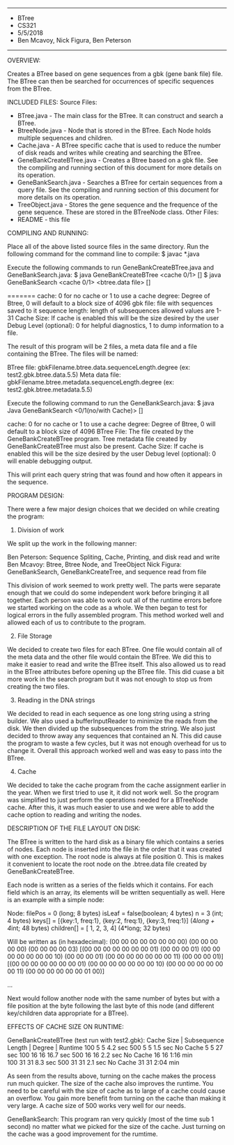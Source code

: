 ****************
* BTree
* CS321
* 5/5/2018
* Ben Mcavoy, Nick Figura, Ben Peterson 
**************** 

OVERVIEW:

Creates a BTree based on gene sequences from a gbk (gene bank file) file. The BTree can then be searched for occurrences of 
specific sequences from the BTree. 
 
INCLUDED FILES:
Source Files:
* BTree.java - The main class for the BTree. It can construct and search a BTree.
* BtreeNode.java - Node that is stored in the BTree. Each Node holds multiple sequences and children.
* Cache.java - A BTree specific cache that is used to reduce the number of disk reads and writes while
creating and searching the BTree.
* GeneBankCreateBTree.java - Creates a Btree based on a gbk file. See the compiling and running section of this document 
for more details on its operation.
* GeneBankSearch.java - Searches a BTree for certain sequences from a query file. See the compiling and running section 
of this document for more details on its operation.
* TreeObject.java - Stores the gene sequence and the frequence of the gene sequence. These are stored in the BTreeNode 
class. 
 Other Files:
 * README - this file


COMPILING AND RUNNING:

Place all of the above listed source files in the same directory. Run the following
command for the command line to compile:
 $ javac *.java

Execute the following commands to run GeneBankCreateBTree.java and GeneBankSearch.java:
 $ java  GeneBankCreateBTree <cache 0/1> <degree> <gbk file> <sequence length> <cache size> [<debug level>]
 $ java  GeneBankSearch <cache 0/1> <btree.data file> <query file> <cache size> [<debug level>]

=======
cache: 0 for no cache or 1 to use a cache
degree: Degree of Btree, 0 will default to a block size of 4096
gbk file: file with sequences saved to it
sequence length: length of subsequences allowed values are 1-31
Cache Size: If cache is enabled this will be the size desired by the user
Debug Level (optional): 0 for helpful diagnostics, 1 to dump information to a file.
 
The result of this program will be 2 files, a meta data file and a file containing the BTree. The files will be named:

BTree file: gbkFilename.btree.data.sequenceLength.degree (ex: test2.gbk.btree.data.5.5)
Meta data file:  gbkFilename.btree.metadata.sequenceLength.degree (ex: test2.gbk.btree.metadata.5.5)

 
Execute the following command to run the GeneBankSearch.java: 
$ java Java GeneBankSearch <0/1(no/with Cache)> <Btree File> <Query File> <Cache Size> [<Debug level>]
 
cache: 0 for no cache or 1 to use a cache
degree: Degree of Btree, 0 will default to a block size of 4096
BTree File: The file created by the GeneBankCreateBTree program. Tree metadata file created by GeneBankCreateBTree
must also be present.
Cache Size: If cache is enabled this will be the size desired by the user
Debug level (optional): 0 will enable debugging output.

This will print each query string that was found and how often it appears in the sequence.

 
PROGRAM DESIGN:

There were a few major design choices that we decided on while creating the program:

1. Division of work

We split up the work in the following manner: 

Ben Peterson: Sequence Spliting, Cache, Printing, and disk read and write
Ben Mcavoy: Btree, Btree Node, and TreeObject
Nick Figura: GeneBankSearch, GeneBankCreateTree, and sequence read from file

This division of work seemed to work pretty well. The parts were separate enough that we could do some 
independent work before bringing it all together. Each person was able to work out all of the runtime 
errors before we started working on the code as a whole. We then began to test for logical errors in 
the fully assembled program. This method worked well and allowed each of us to contribute to the program.

2. File Storage

We decided to create two files for each BTree. One file would contain all of the meta data and the other file
would contain the BTree. We did this to make it easier to read and write the BTree itself. This also allowed us
to read in the BTree attributes before opening up the BTree file. This did cuase a bit more work in the search 
program but it was not enough to stop us from creating the two files.  

3. Reading in the DNA strings

We decided to read in each sequence as one long string using a string builder. We also used a bufferInputReader to 
minimize the reads from the disk. We then divided up the subsequences from the string. We also just decided to throw 
away any sequences that contained an N. This did cause the program to waste a few cycles, but it was not enough 
overhead for us to change it. Overall this approach worked well and was easy to pass into the BTree.

4. Cache 

We decided to take the cache program from the cache assignment earlier in the year. When we first tried to use it,
it did not work well. So the program was simplified to just perform the operations needed for a BTreeNode cache. 
After this, it was much easier to use and we were able to add the cache option to reading and writing the nodes.


DESCRIPTION OF THE FILE LAYOUT ON DISK:

The BTree is written to the hard disk as a binary file which contains a series of nodes. Each node is inserted into the file in the order that it was created with one exception. The root node is always at file position 0. This is makes it convenient to locate the root node on the .btree.data file created by GeneBankCreateBTree. 

Each node is written as a series of the fields which it contains. For each field which is an array, its elements will be written sequentially as well. Here is an example with a simple node:

Node:
filePos = 0 (long; 8 bytes) 
isLeaf = false(boolean; 4 bytes)
n = 3 (int; 4 bytes)
keys[] = [{key:1, freq:1}, {key:2, freq:1}, {key:3, freq:1}] (4*long + 4*int; 48 bytes)
children[] = [ 1, 2, 3, 4] (4*long; 32 bytes)

Will be written as (in hexadecimal):
(00 00 00 00 00 00 00 00)
(00 00 00 00 00)
(00 00 00 00 03)
[(00 00 00 00 00 00 00 01) (00 00 00 01)
 (00 00 00 00 00 00 00 10) (00 00 00 01)
 (00 00 00 00 00 00 00 11) (00 00 00 01)]
[(00 00 00 00 00 00 00 01)
 (00 00 00 00 00 00 00 10)
 (00 00 00 00 00 00 00 11)
 (00 00 00 00 00 00 01 00)]
 
 ...

Next would follow another node with the same number of bytes but with a file position at the byte following the last byte of this node (and different key/children data appropriate for a BTree).

EFFECTS OF CACHE SIZE ON RUNTIME:

GeneBankCreateBTree (test run with test2.gbk):
Cache Size | Subsequence Length | Degree | Runtime
100				5					5		4.2 sec
500				5					5		1.5 sec
No Cache		5					5		27  sec
100				16					16	    16.7 sec
500				16					16	    2.2 sec
No Cache		16					16		1:16 min				
100             31					31		8.3 sec
500				31					31		2.1 sec
No Cache		31					31		2:04 min

As seen from the results above, turning on the cache makes the process run much
quicker. The size of the cache also improves the runtime. You need to be careful
with the size of cache as to large of a cache could cause an overflow. You gain more
benefit from turning on the cache than making it very large. A cache size of 500 works
very well for our needs.
 
GeneBankSearch:
This program ran very quickly (most of the time sub 1 second) no matter what we picked for
the size of the cache. Just turning on the cache was a good improvement for the rumtime.